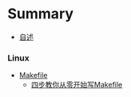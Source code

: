 # Summary

* [自述](README.md)

### Linux

* [Makefile](linux/makefile/README.md)
    * [四步教你从零开始写Makefile](linux/makefile/four-step-write-makefile.md)

